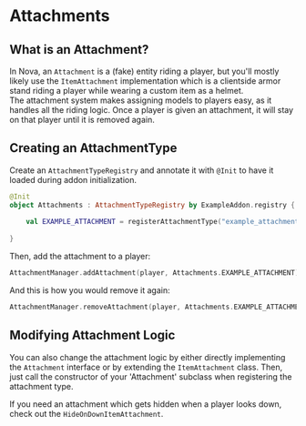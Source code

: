 # Attachments

## What is an Attachment?

In Nova, an `Attachment` is a (fake) entity riding a player, but you'll mostly likely use the `ItemAttachment`
implementation which is a clientside armor stand riding a player while wearing a custom item as a helmet.  
The attachment system makes assigning models to players easy, as it handles all the riding logic.
Once a player is given an attachment, it will stay on that player until it is removed again.

## Creating an AttachmentType

Create an `AttachmentTypeRegistry` and annotate it with `@Init` to have it loaded during addon initialization.

```kotlin
@Init
object Attachments : AttachmentTypeRegistry by ExampleAddon.registry {
    
    val EXAMPLE_ATTACHMENT = registerAttachmentType("example_attachment") { ItemAttachment(it, Items.ATTACHMENT_ITEM) }
    
}
```

Then, add the attachment to a player:

```kotlin
AttachmentManager.addAttachment(player, Attachments.EXAMPLE_ATTACHMENT)
```

And this is how you would remove it again:

```kotlin
AttachmentManager.removeAttachment(player, Attachments.EXAMPLE_ATTACHMENT)
```

## Modifying Attachment Logic

You can also change the attachment logic by either directly implementing the `Attachment` interface or by extending the
`ItemAttachment` class. Then, just call the constructor of your 'Attachment' subclass when registering the attachment type.

If you need an attachment which gets hidden when a player looks down, check out the `HideOnDownItemAttachment`.